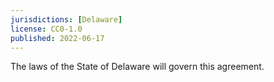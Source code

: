 ```yaml
---
jurisdictions: [Delaware]
license: CC0-1.0
published: 2022-06-17
---
```


The laws of the State of Delaware will govern this agreement.
